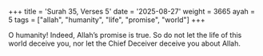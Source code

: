 +++
title = 'Surah 35, Verses 5'
date = '2025-08-27'
weight = 3665
ayah = 5
tags = ["allah", "humanity", "life", "promise", "world"]
+++

O humanity! Indeed, Allah’s promise is true. So do not let the life of this world deceive you, nor let the Chief Deceiver deceive you about Allah.